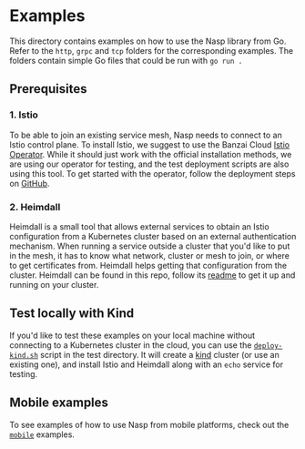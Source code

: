 # Examples

This directory contains examples on how to use the Nasp library from Go.
Refer to the `http`, `grpc` and `tcp` folders for the corresponding examples.
The folders contain simple Go files that could be run with `go run .`

## Prerequisites

### 1. Istio

To be able to join an existing service mesh, Nasp needs to connect to an Istio control plane. To install Istio, we suggest to use the Banzai Cloud [Istio Operator](https://github.com/banzaicloud/istio-operator/). While it should just work with the official installation methods, we are using our operator for testing, and the test deployment scripts are also using this tool.
To get started with the operator, follow the deployment steps on [GitHub](https://github.com/banzaicloud/istio-operator/#build-and-deploy).

### 2. Heimdall

Heimdall is a small tool that allows external services to obtain an Istio configuration from a Kubernetes cluster based on an external authentication mechanism. When running a service outside a cluster that you'd like to put in the mesh, it has to know what network, cluster or mesh to join, or where to get certificates from. Heimdall helps getting that configuration from the cluster.
Heimdall can be found in this repo, follow its [readme](../components/heimdall) to get it up and running on your cluster.

## Test locally with Kind

If you'd like to test these examples on your local machine without connecting to a Kubernetes cluster in the cloud, you can use the [`deploy-kind.sh`](../test/deploy-kind.sh) script in the test directory. It will create a [kind](https://github.com/kubernetes-sigs/kind) cluster (or use an existing one), and install Istio and Heimdall along with an `echo` service for testing.

## Mobile examples

To see examples of how to use Nasp from mobile platforms, check out the [`mobile`](../experimental/mobile) examples.
